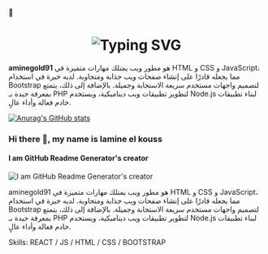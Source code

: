 
 👋
<h1 align="center">
<img src="https://readme-typing-svg.herokuapp.com?font=Lora&weight=500&size=23&pause=1000&color=24F7D9&center=true&width=435&lines=Hi+There++%F0%9F%91%8B;++I'm+Lhoussaine+Ait+Aissa+!" alt="Typing SVG" />
</h1>


**aminegold91** هو مطور ويب يمتلك مهارات متميزة في HTML و CSS و JavaScript، مما يجعله قادرًا على إنشاء صفحات ويب جذابة ومتجاوبة. لديه خبرة في استخدام Bootstrap لتصميم واجهات مستخدم سريعة الاستجابة وجميلة. بالإضافة إلى ذلك، يتمتع بمعرفة جيدة بـ PHP لتطوير تطبيقات ويب ديناميكية، ويستخدم Node.js لبناء تطبيقات خادم فعالة وأداء عالٍ.

[![Anurag's GitHub stats](https://github-readme-stats.vercel.app/api?username=aminegold91)](https://github.com/anuraghazra/github-readme-stats)


### Hi there 👋, my name is lamine el kouss
#### I am GitHub Readme Generator's creator
![I am GitHub Readme Generator's creator](https://blogger.googleusercontent.com/img/b/R29vZ2xl/AVvXsEiRxRUM88iZ_SFKgQk3YDvPaTREHcz39Y9ljv_BDgfcfQaFunidwo3N9TFcOcdgf3_I5Chp3E582D1pXs7w_GcUYY1haVJsjt2qy9zoWc3Y1zClWtK5EyH3tKbSqL1HFqRMfXoV200MgJ_MtVRo02dfhH62bQv1DITYFSAEjaizzYrjehCDvDQepbkd8zk/s1280/20240414_014021.png)

aminegold91 هو مطور ويب يمتلك مهارات متميزة في HTML و CSS و JavaScript، مما يجعله قادرًا على إنشاء صفحات ويب جذابة ومتجاوبة. لديه خبرة في استخدام Bootstrap لتصميم واجهات مستخدم سريعة الاستجابة وجميلة. بالإضافة إلى ذلك، يتمتع بمعرفة جيدة بـ PHP لتطوير تطبيقات ويب ديناميكية، ويستخدم Node.js لبناء تطبيقات خادم فعالة وأداء عالٍ.

Skills:  REACT / JS / HTML / CSS / BOOTSTRAP
 


